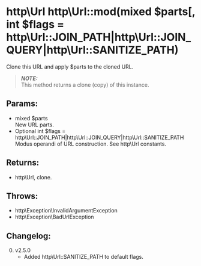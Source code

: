 # http\Url http\Url::mod(mixed $parts[, int $flags = http\Url::JOIN_PATH|http\Url::JOIN_QUERY|http\Url::SANITIZE_PATH)

Clone this URL and apply $parts to the cloned URL.

> ***NOTE:***  
> This method returns a clone (copy) of this instance.

## Params:

* mixed $parts  
  New URL parts.
* Optional int $flags = http\Url::JOIN_PATH|http\Url::JOIN_QUERY|http\Url::SANITIZE_PATH  
  Modus operandi of URL construction. See http\Url constants.

## Returns:

* http\Url, clone.

## Throws:

* http\Exception\InvalidArgumentException
* http\Exception\BadUrlException

## Changelog:

0. v2.5.0
	* Added http\Url::SANITIZE_PATH to default flags.
